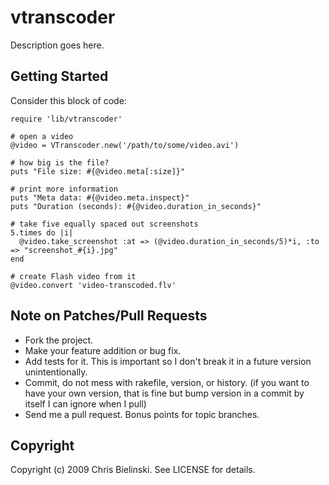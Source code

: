 # vtranscoder

Description goes here.

## Getting Started

Consider this block of code:

    require 'lib/vtranscoder'

    # open a video
    @video = VTranscoder.new('/path/to/some/video.avi')

    # how big is the file?
    puts "File size: #{@video.meta[:size]}"

    # print more information
    puts "Meta data: #{@video.meta.inspect}"
    puts "Duration (seconds): #{@video.duration_in_seconds}"

    # take five equally spaced out screenshots
    5.times do |i|
      @video.take_screenshot :at => (@video.duration_in_seconds/5)*i, :to => "screenshot_#{i}.jpg"
    end

    # create Flash video from it
    @video.convert 'video-transcoded.flv'

## Note on Patches/Pull Requests
 
* Fork the project.
* Make your feature addition or bug fix.
* Add tests for it. This is important so I don't break it in a
  future version unintentionally.
* Commit, do not mess with rakefile, version, or history.
  (if you want to have your own version, that is fine but
   bump version in a commit by itself I can ignore when I pull)
* Send me a pull request. Bonus points for topic branches.

## Copyright

Copyright (c) 2009 Chris Bielinski. See LICENSE for details.
